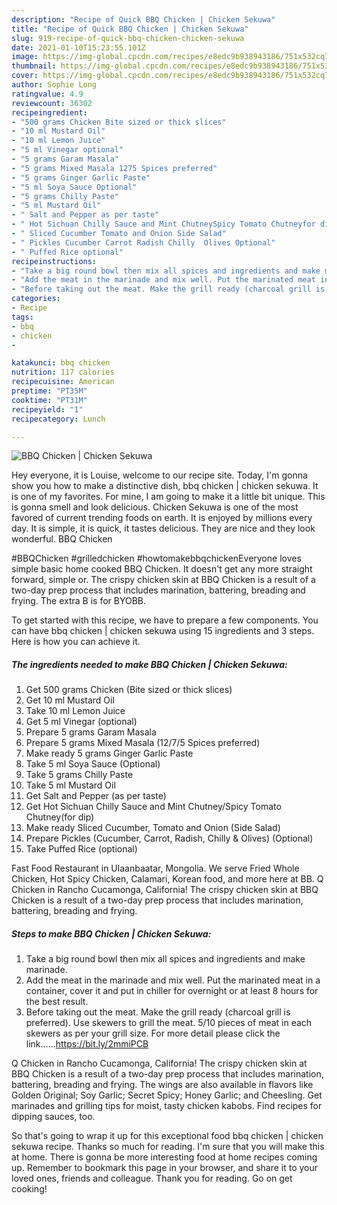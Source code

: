 ```yaml
---
description: "Recipe of Quick BBQ Chicken | Chicken Sekuwa"
title: "Recipe of Quick BBQ Chicken | Chicken Sekuwa"
slug: 919-recipe-of-quick-bbq-chicken-chicken-sekuwa
date: 2021-01-10T15:23:55.101Z
image: https://img-global.cpcdn.com/recipes/e8edc9b938943186/751x532cq70/bbq-chicken-chicken-sekuwa-recipe-main-photo.jpg
thumbnail: https://img-global.cpcdn.com/recipes/e8edc9b938943186/751x532cq70/bbq-chicken-chicken-sekuwa-recipe-main-photo.jpg
cover: https://img-global.cpcdn.com/recipes/e8edc9b938943186/751x532cq70/bbq-chicken-chicken-sekuwa-recipe-main-photo.jpg
author: Sophie Long
ratingvalue: 4.9
reviewcount: 36302
recipeingredient:
- "500 grams Chicken Bite sized or thick slices"
- "10 ml Mustard Oil"
- "10 ml Lemon Juice"
- "5 ml Vinegar optional"
- "5 grams Garam Masala"
- "5 grams Mixed Masala 1275 Spices preferred"
- "5 grams Ginger Garlic Paste"
- "5 ml Soya Sauce Optional"
- "5 grams Chilly Paste"
- "5 ml Mustard Oil"
- " Salt and Pepper as per taste"
- " Hot Sichuan Chilly Sauce and Mint ChutneySpicy Tomato Chutneyfor dip"
- " Sliced Cucumber Tomato and Onion Side Salad"
- " Pickles Cucumber Carrot Radish Chilly  Olives Optional"
- " Puffed Rice optional"
recipeinstructions:
- "Take a big round bowl then mix all spices and ingredients and make marinade."
- "Add the meat in the marinade and mix well. Put the marinated meat in a container, cover it and put in chiller for overnight or at least 8 hours for the best result."
- "Before taking out the meat. Make the grill ready (charcoal grill is preferred). Use skewers to grill the meat. 5/10 pieces of meat in each skewers as per your grill size. For more detail please click the link......https://bit.ly/2mmiPCB"
categories:
- Recipe
tags:
- bbq
- chicken
- 

katakunci: bbq chicken  
nutrition: 117 calories
recipecuisine: American
preptime: "PT35M"
cooktime: "PT31M"
recipeyield: "1"
recipecategory: Lunch

---
```



![BBQ Chicken | Chicken Sekuwa](https://img-global.cpcdn.com/recipes/e8edc9b938943186/751x532cq70/bbq-chicken-chicken-sekuwa-recipe-main-photo.jpg)

Hey everyone, it is Louise, welcome to our recipe site. Today, I'm gonna show you how to make a distinctive dish, bbq chicken | chicken sekuwa. It is one of my favorites. For mine, I am going to make it a little bit unique. This is gonna smell and look delicious.
 Chicken Sekuwa is one of the most favored of current trending foods on earth. It is enjoyed by millions every day. It is simple, it is quick, it tastes delicious. They are nice and they look wonderful. BBQ Chicken 

#BBQChicken #grilledchicken #howtomakebbqchickenEveryone loves simple basic home cooked BBQ Chicken. It doesn&#39;t get any more straight forward, simple or. The crispy chicken skin at BBQ Chicken is a result of a two-day prep process that includes marination, battering, breading and frying. The extra B is for BYOBB.


To get started with this recipe, we have to prepare a few components. You can have bbq chicken | chicken sekuwa using 15 ingredients and 3 steps. Here is how you can achieve it.

<!--inarticleads1-->

##### The ingredients needed to make BBQ Chicken | Chicken Sekuwa:

1. Get 500 grams Chicken (Bite sized or thick slices)
1. Get 10 ml Mustard Oil
1. Take 10 ml Lemon Juice
1. Get 5 ml Vinegar (optional)
1. Prepare 5 grams Garam Masala
1. Prepare 5 grams Mixed Masala (12/7/5 Spices preferred)
1. Make ready 5 grams Ginger Garlic Paste
1. Take 5 ml Soya Sauce (Optional)
1. Take 5 grams Chilly Paste
1. Take 5 ml Mustard Oil
1. Get  Salt and Pepper (as per taste)
1. Get  Hot Sichuan Chilly Sauce and Mint Chutney/Spicy Tomato Chutney(for dip)
1. Make ready  Sliced Cucumber, Tomato and Onion (Side Salad)
1. Prepare  Pickles (Cucumber, Carrot, Radish, Chilly &amp; Olives) (Optional)
1. Take  Puffed Rice (optional)


Fast Food Restaurant in Ulaanbaatar, Mongolia. We serve Fried Whole Chicken, Hot Spicy Chicken, Calamari, Korean food, and more here at BB. Q Chicken in Rancho Cucamonga, California! The crispy chicken skin at BBQ Chicken is a result of a two-day prep process that includes marination, battering, breading and frying. 

<!--inarticleads2-->

##### Steps to make BBQ Chicken | Chicken Sekuwa:

1. Take a big round bowl then mix all spices and ingredients and make marinade.
1. Add the meat in the marinade and mix well. Put the marinated meat in a container, cover it and put in chiller for overnight or at least 8 hours for the best result.
1. Before taking out the meat. Make the grill ready (charcoal grill is preferred). Use skewers to grill the meat. 5/10 pieces of meat in each skewers as per your grill size. For more detail please click the link......https://bit.ly/2mmiPCB


Q Chicken in Rancho Cucamonga, California! The crispy chicken skin at BBQ Chicken is a result of a two-day prep process that includes marination, battering, breading and frying. The wings are also available in flavors like Golden Original; Soy Garlic; Secret Spicy; Honey Garlic; and Cheesling. Get marinades and grilling tips for moist, tasty chicken kabobs. Find recipes for dipping sauces, too. 

So that's going to wrap it up for this exceptional food bbq chicken | chicken sekuwa recipe. Thanks so much for reading. I'm sure that you will make this at home. There is gonna be more interesting food at home recipes coming up. Remember to bookmark this page in your browser, and share it to your loved ones, friends and colleague. Thank you for reading. Go on get cooking!
